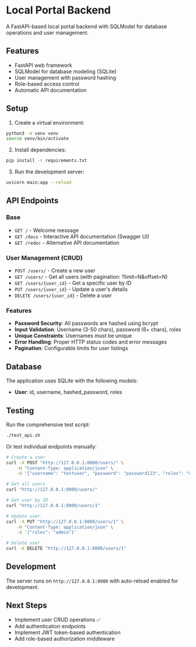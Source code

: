 # Local Portal Backend

A FastAPI-based local portal backend with SQLModel for database operations and user management.

## Features

- FastAPI web framework
- SQLModel for database modeling (SQLite)
- User management with password hashing
- Role-based access control
- Automatic API documentation

## Setup

1. Create a virtual environment:
```bash
python3 -m venv venv
source venv/bin/activate
```

2. Install dependencies:
```bash
pip install -r requirements.txt
```

3. Run the development server:
```bash
uvicorn main:app --reload
```

## API Endpoints

### Base
- `GET /` - Welcome message
- `GET /docs` - Interactive API documentation (Swagger UI)
- `GET /redoc` - Alternative API documentation

### User Management (CRUD)
- `POST /users/` - Create a new user
- `GET /users/` - Get all users (with pagination: ?limit=N&offset=N)
- `GET /users/{user_id}` - Get a specific user by ID
- `PUT /users/{user_id}` - Update a user's details
- `DELETE /users/{user_id}` - Delete a user

### Features
- **Password Security**: All passwords are hashed using bcrypt
- **Input Validation**: Username (3-50 chars), password (6+ chars), roles
- **Unique Constraints**: Usernames must be unique
- **Error Handling**: Proper HTTP status codes and error messages
- **Pagination**: Configurable limits for user listings

## Database

The application uses SQLite with the following models:
- **User**: id, username, hashed_password, roles

## Testing

Run the comprehensive test script:
```bash
./test_api.sh
```

Or test individual endpoints manually:
```bash
# Create a user
curl -X POST "http://127.0.0.1:8000/users/" \
    -H "Content-Type: application/json" \
    -d '{"username": "testuser", "password": "password123", "roles": "user"}'

# Get all users
curl "http://127.0.0.1:8000/users/"

# Get user by ID
curl "http://127.0.0.1:8000/users/1"

# Update user
curl -X PUT "http://127.0.0.1:8000/users/1" \
    -H "Content-Type: application/json" \
    -d '{"roles": "admin"}'

# Delete user
curl -X DELETE "http://127.0.0.1:8000/users/1"
```

## Development

The server runs on `http://127.0.0.1:8000` with auto-reload enabled for development.

## Next Steps

- Implement user CRUD operations ✅
- Add authentication endpoints
- Implement JWT token-based authentication
- Add role-based authorization middleware
